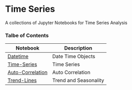 # Time Series
A collections of Jupyter Notebooks for Time Series Analysis

### Talbe of Contents ###
|Notebook|Description|
|--------------|-----------------------------------|
|[Datetime](./datatime.ipynb)|Date Time Objects|
|[Time-Series](./Time-Series.ipynb)|Time Series|
|[Auto-Correlation](./Auto-Correlation.ipynb)|Auto Correlation|
|[Trend-Lines](./Trend-Lines.ipynb)|Trend and Seasonality|
